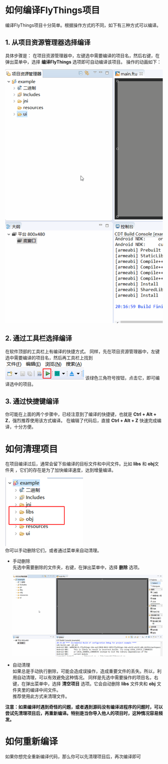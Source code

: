 # 如何编译FlyThings项目
编译FlyThings项目十分简单。根据操作方式的不同，如下有三种方式可以编译。  
## 1.  从项目资源管理器选择编译   
具体步骤是： 在项目资源管理器中，左键选中需要编译的项目名，然后右键，在弹出菜单中，选择 **编译FlyThings** 选项即可自动编译该项目。  操作的动画如下：  

 ![从上下文菜单选择编译](assets/compile_from_context_menu.gif)  
## 2. 通过工具栏选择编译  
在软件顶部的工具栏上有编译的快捷方式。 同样，先在项目资源管理器中，左键选中需要编译的项目名，然后再工具栏上找到 ![](assets/compile_from_toolbar.png) 该绿色三角符号按钮，点击它，即可编译选中的项目。

## 3. 通过快捷键编译
你可能在上面的两个步骤中，已经注意到了编译的快捷键，也就是 **Ctrl + Alt + Z**，强烈推荐使用该方式编译。 在编辑了代码后，直接 **Ctrl + Alt + Z** 快速完成编译，十分方便。


# 如何清理项目
在项目编译过后，通常会留下些编译的目标文件和中间文件。比如 **libs** 和 **obj**文件夹 
，它们的存在是为了加快编译速度，达到增量编译。

![](assets/mark_libs_obj.png)  
你可以手动删除它们，或者通过菜单来自动清理。
* 手动删除  
 先选中需要删除的文件夹，右键，在弹出菜单中，选择 **删除** 选项。
 
  ![手动删除文件夹](assets/delete_folder.gif)
 
* 自动清理  
如果总是手动执行删除，可能会造成误操作，造成重要文件的丢失。所以，利用自动清理，可以有效避免这种情况。
同样是先选中需要操作的项目名，右键，在弹出菜单中，选择 **清空项目** 选项。它会自动删除 **libs** 文件夹和 **obj** 文件夹里的编译中间文件。  
推荐使用此方式来清理文件。

**注意：如果编译时遇到奇怪的问题，或者遇到源码没有编译进程序的问题时，可以尝试先清理项目后，再重新编译。特别是当你导入他人的项目时，这种情况容易频发。**

# 如何重新编译
如果你想完全重新编译代码，那么你可以先清理项目后，再次编译即可





